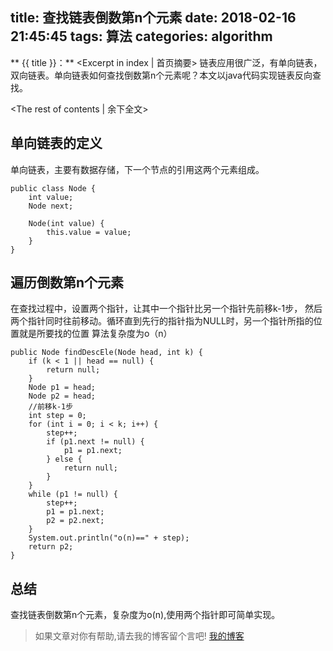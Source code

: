 title: 查找链表倒数第n个元素
date: 2018-02-16 21:45:45
tags: 算法
categories: algorithm
---
** {{ title }}：** <Excerpt in index | 首页摘要>
链表应用很广泛，有单向链表，双向链表。单向链表如何查找倒数第n个元素呢？本文以java代码实现链表反向查找。
<!-- more -->
<The rest of contents | 余下全文>

## 单向链表的定义
单向链表，主要有数据存储，下一个节点的引用这两个元素组成。
```
public class Node {
    int value;
    Node next;

    Node(int value) {
        this.value = value;
    }
}
```

## 遍历倒数第n个元素
在查找过程中，设置两个指针，让其中一个指针比另一个指针先前移k-1步，
然后两个指针同时往前移动。循环直到先行的指针指为NULL时，另一个指针所指的位置就是所要找的位置
算法复杂度为o（n）

```
public Node findDescEle(Node head, int k) {
    if (k < 1 || head == null) {
        return null;
    }
    Node p1 = head;
    Node p2 = head;
    //前移k-1步
    int step = 0;
    for (int i = 0; i < k; i++) {
        step++;
        if (p1.next != null) {
            p1 = p1.next;
        } else {
            return null;
        }
    }
    while (p1 != null) {
        step++;
        p1 = p1.next;
        p2 = p2.next;
    }
    System.out.println("o(n)==" + step);
    return p2;
}
```
## 总结
查找链表倒数第n个元素，复杂度为o(n),使用两个指针即可简单实现。




> 如果文章对你有帮助,请去我的博客留个言吧! [我的博客][1]

[1]: http://geeksblog.cc
